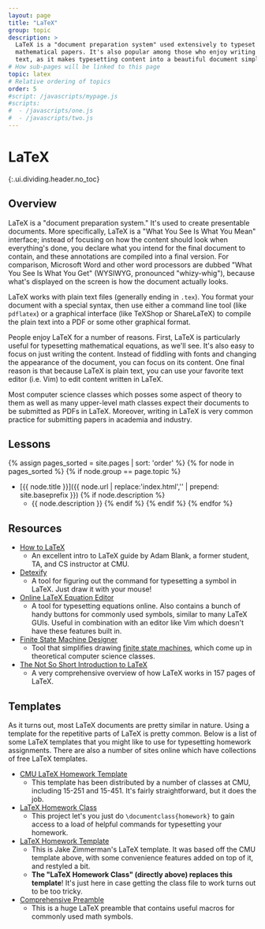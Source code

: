 ```yaml
---
layout: page
title: "LaTeX"
group: topic
description: >
  LaTeX is a "document preparation system" used extensively to typeset
  mathematical papers. It's also popular among those who enjoy writing in plain
  text, as it makes typesetting content into a beautiful document simple.
# How sub-pages will be linked to this page
topic: latex
# Relative ordering of topics
order: 5
#script: /javascripts/mypage.js
#scripts:
#  - /javascripts/one.js
#  - /javascripts/two.js
---
```



# LaTeX
{:.ui.dividing.header.no_toc}

## Overview

LaTeX is a "document preparation system." It's used to create presentable
documents. More specifically, LaTeX is a "What You See Is What You Mean"
interface; instead of focusing on how the content should look when everything's
done, you declare what you intend for the final document to contain, and these
annotations are compiled into a final version. For comparison, Microsoft Word
and other word processors are dubbed "What You See Is What You Get" (WYSIWYG,
pronounced "whizy-whig"), because what's displayed on the screen is how the
document actually looks.

LaTeX works with plain text files (generally ending in `.tex`). You format your
document with a special syntax, then use either a command line tool (like
`pdflatex`) or a graphical interface (like TeXShop or ShareLaTeX) to compile the
plain text into a PDF or some other graphical format.

People enjoy LaTeX for a number of reasons. First, LaTeX is particularly
useful for typesetting mathematical equations, as we'll see. It's also easy to
focus on just writing the content. Instead of fiddling with fonts and changing
the appearance of the document, you can focus on its content. One final reason
is that because LaTeX is plain text, you can use your favorite text editor (i.e.
Vim) to edit content written in LaTeX.

Most computer science classes which posses some aspect of theory to them as well
as many upper-level math classes expect their documents to be submitted as PDFs
in LaTeX. Moreover, writing in LaTeX is very common practice for submitting
papers in academia and industry.

## Lessons

{% assign pages_sorted = site.pages | sort: 'order' %}
{% for node in pages_sorted %}
{% if node.group == page.topic %}
- [{{ node.title }}]({{ node.url | replace:'index.html','' | prepend: site.baseprefix }})
{% if node.description %}
    - {{ node.description }}
{% endif %}
{% endif %}
{% endfor %}

## Resources

- [How to LaTeX][howtolatex]
  - An excellent intro to LaTeX guide by Adam Blank, a former student, TA, and
    CS instructor at CMU.
- [Detexify][detexify]
  - A tool for figuring out the command for typesetting a symbol in LaTeX. Just
    draw it with your mouse!
- [Online LaTeX Equation Editor][eqneditor]
  - A tool for typesetting equations online. Also contains a bunch of handy
    buttons for commonly used symbols, similar to many LaTeX GUIs. Useful in
    combination with an editor like Vim which doesn't have these features built
    in.
- [Finite State Machine Designer][fsmd]
  - Tool that simplifies drawing [finite state machines][fsm], which come up in
    theoretical computer science classes.
- [The Not So Short Introduction to LaTeX][lshort]
  - A very comprehensive overview of how LaTeX works in 157 pages of LaTeX.

## Templates

As it turns out, most LaTeX documents are pretty similar in nature. Using a
template for the repetitive parts of LaTeX is pretty common. Below is a list of
some LaTeX templates that you might like to use for typesetting homework
assignments. There are also a number of sites online which have collections of
free LaTeX templates.

- [CMU LaTeX Homework Template][cmu-template]
  - This template has been distributed by a number of classes at CMU, including
    15-251 and 15-451. It's fairly straightforward, but it does the job.
- [LaTeX Homework Class][homework-class]
  - This project let's you just do `\documentclass{homework}` to gain access to
    a load of helpful commands for typesetting your homework.
- [LaTeX Homework Template][jake-template]
  - This is Jake Zimmerman's LaTeX template. It was based off the CMU template
    above, with some convenience features added on top of it, and restyled a
    bit.
  -  __The "LaTeX Homework Class" (directly above) replaces this template__!
    It's just here in case getting the class file to work turns out to be too
    tricky.
- [Comprehensive Preamble][preamble]
  - This is a huge LaTeX preamble that contains useful macros for commonly
    used math symbols.

[cmu-template]: https://github.com/Z1MM32M4N/cmu-latex-hw-template
[homework-class]: https://github.com/Z1MM32M4N/latex-homework-class
[jake-template]: https://github.com/Z1MM32M4N/latex-hw-template
[preamble]: https://gist.github.com/Z1MM32M4N/8109d1ef3421f453ee14



[howtolatex]: how-to-latex.pdf
[detexify]: http://detexify.kirelabs.org/classify.html
[eqneditor]: http://www.codecogs.com/latex/eqneditor.php
[fsmd]: http://madebyevan.com/fsm/
[fsm]: http://en.wikipedia.org/wiki/Finite-state_machine
[lshort]: https://tobi.oetiker.ch/lshort/lshort.pdf



